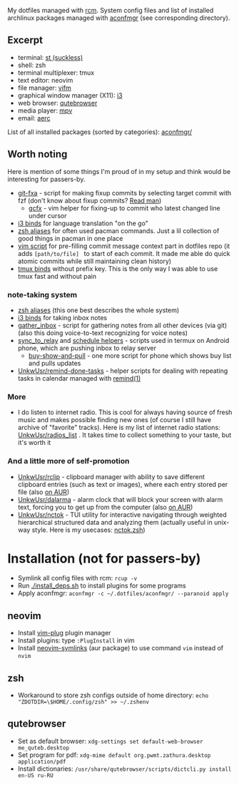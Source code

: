 My dotfiles managed with [rcm](https://github.com/thoughtbot/rcm). System
config files and list of installed archlinux packages managed with
[aconfmgr](https://github.com/CyberShadow/aconfmgr) (see corresponding
directory).

## Excerpt

* terminal: [st (suckless)](https://st.suckless.org)
* shell: zsh
* terminal multiplexer: tmux
* text editor: neovim
* file manager: [vifm](https://github.com/vifm/vifm)
* graphical window manager (X11): [i3](https://i3wm.org)
* web browser: [qutebrowser](https://www.qutebrowser.org)
* media player: [mpv](https://mpv.io)
* email: [aerc](https://git.sr.ht/~rjarry/aerc)

List of all installed packages (sorted by categories): [aconfmgr/](aconfmgr/)

## Worth noting

Here is mention of some things I'm proud of in my setup and think would be
interesting for passers-by.

* [git-fxa](bin/git-fxa) - script for making fixup commits by selecting target
  commit with fzf (don't know about fixup commits? [Read
  man](https://git-scm.com/docs/git-commit#Documentation/git-commit.txt---fixupamendrewordltcommitgt))
  * [gcfx](config/nvim/lua/user/gcfx.lua) - vim helper for fixing-up to commit
    who latest changed line under cursor
* [i3 binds](config/i3/binds/translate.i3) for language translation "on the go"
* [zsh aliases](config/zsh/aliases/pacman.zsh) for often used pacman commands.
  Just a lil collection of good things in pacman in one place
* [vim script](config/nvim/lua/user/dotfiles_prefill_commit.lua) for
  pre-filling commit message context part in dotfiles repo (it adds
  `[path/to/file] ` to start of each commit. It made me able do quick atomic
  commits while still maintaining clean history)
* [tmux binds](config/tmux/altish-binds.conf) without prefix key. This is the only
  way I was able to use tmux fast and without pain

### note-taking system

* [zsh aliases](config/zsh/aliases/txts.zsh) (this one best describes the whole
  system)
* [i3 binds](config/i3/binds/note_taking.i3) for taking inbox notes
* [gather_inbox](bin/gather-inbox.sh) - script for gathering notes from all
  other devices (via git) (also this doing voice-to-text recognizing for voice
  notes)
* [sync_to_relay](bin/termux/3sync_to_relay) and [schedule
  helpers](bin/termux/auto-sync/) - scripts used in termux on Android phone,
  which are pushing inbox to relay server
  * [buy-show-and-pull](bin/termux/1buy-show-and-pull) - one more script for
    phone which shows buy list and pulls updates
* [UnkwUsr/remind-done-tasks](https://github.com/UnkwUsr/remind-done-tasks) -
  helper scripts for dealing with repeating tasks in calendar managed with
  [remind(1)](https://dianne.skoll.ca/projects/remind/)

### More

* I do listen to internet radio. This is cool for always having source of fresh
  music and makes possible finding new ones (of course I still have archive of
  "favorite" tracks). Here is my list of internet radio stations:
  [UnkwUsr/radios_list](https://github.com/UnkwUsr/radios_list) . It takes time
  to collect something to your taste, but it's worth it

### And a little more of self-promotion

* [UnkwUsr/rclip](https://github.com/UnkwUsr/rclip) - clipboard manager with
  ability to save different clipboard entries (such as text or images), where
  each entry stored per file (also [on
  AUR](https://aur.archlinux.org/packages/rclip-git))
* [UnkwUsr/dalarma](https://github.com/UnkwUsr/dalarma) - alarm clock that will
  block your screen with alarm text, forcing you to get up from the computer
  (also [on AUR](https://aur.archlinux.org/packages/dalarma-git))
* [UnkwUsr/nctok](https://github.com/UnkwUsr/nctok) - TUI utility for
  interactive navigating through weighted hierarchical structured data and
  analyzing them (actually useful in unix-way style. Here is my usecases:
  [nctok.zsh](config/zsh/aliases/nctok.zsh))

# Installation (not for passers-by)

* Symlink all config files with rcm: `rcup -v`
* Run [./install_deps.sh](./install_deps.sh) to install plugins for some
  programs
* Apply aconfmgr: `aconfmgr -c ~/.dotfiles/aconfmgr/ --paranoid apply`

## neovim

* Install [vim-plug](https://github.com/junegunn/vim-plug) plugin manager
* Install plugins: type `:PlugInstall` in vim
* Install [neovim-symlinks](https://aur.archlinux.org/packages/neovim-symlinks)
  (aur package) to use command `vim` instead of `nvim`

## zsh

* Workaround to store zsh configs outside of home directory: `echo
  "ZDOTDIR=\$HOME/.config/zsh" >> ~/.zshenv`

## qutebrowser

* Set as default browser: `xdg-settings set default-web-browser
  me_quteb.desktop`
* Set program for pdf: `xdg-mime default org.pwmt.zathura.desktop
  application/pdf`
* Install dictionaries: `/usr/share/qutebrowser/scripts/dictcli.py install
  en-US ru-RU`
